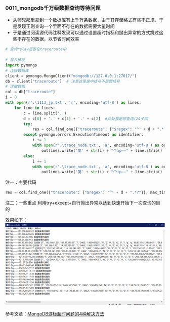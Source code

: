 ### 0011_mongodb千万级数据查询等待问题

- 从师兄那里拿到一个数据库有上千万条数据，由于其存储格式有些不正规，于是发现正则查询一个里面不存在的数据需要大量时间
- 于是通过阅读源代码注释发现可以通过设置超时指标和抛出异常的方式跳过这些不存在的数据，以节省时间效率

```python
# 查询relay是否在traceroute中

# 导入模块
import pymongo
# 连接数据库
client = pymongo.MongoClient("mongodb://127.0.0.1:27017/")
db = client["traceroute"]  # 注意这里是中括号不是圆括号
# 读取数据
col = db["traceroute"]
i = 0
with open(r'.\1113_jp.txt', 'r', encoding='utf-8') as lines:     
    for line in lines:
        c = line.split('.')
        d = c[0] + '.' + c[1] + '.' + c[2]  #此处我是想查询/24子网          
        try:
            res = col.find_one({"traceroute": {"$regex": '^' + d + ".*?"}}, max_time_ms=30000,no_cursor_timeout=True)  #设定30s的单次查询上限时间,并设置游标永不超时（生产环境请勿这样操作，因为一旦程序因为意外终止，mongodb会需要被重启，否则这些游标会一直留在MongoDB上，占用资源）
        except pymongo.errors.ExecutionTimeout as identifier:
            i += 1
            with open(r'.\trace_node.txt', 'a', encoding='utf-8') as outlines:
                outlines.write('第' + str(i) + "个ip——" + line.strip() + ': 数据库查找超时' + '\n')
        else:            
            i += 1
            with open(r'.\trace_node.txt', 'a', encoding='utf-8') as outlines:
                outlines.write('第' + str(i) + "个ip——" + line.strip() + ': 已找到 ' + str(res['traceroute']) + '\n')
```
注一：主要代码
```python
res = col.find_one({"traceroute": {"$regex": '^' + d + ".*?"}}, max_time_ms=30000,no_cursor_timeout=True)  #设定30s的单次查询上限时间,并设置游标永不超时（生产环境请勿这样操作，因为一旦程序因为意外终止，mongodb会需要被重启，否则这些游标会一直留在MongoDB上，占用资源）
```
注二：一些重点
利用try+except+自行抛出异常以达到快速开始下一次查询的目的

效果如下：![tracenode](https://github.com/linyang23/Q-A-in-level-2/blob/master/photo/tracenode.png)


参考文章：[MongoDB游标超时问题的4种解决方法](https://www.jb51.net/article/169406.htm)